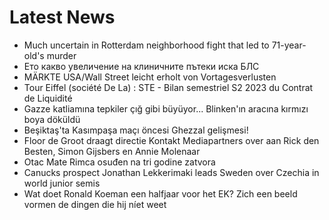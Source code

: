 # Latest News
-  Much uncertain in Rotterdam neighborhood fight that led to 71-year-old's murder
-  Ето какво увеличение на клиничните пътеки иска БЛС
-  MÄRKTE USA/Wall Street leicht erholt von Vortagesverlusten
-  Tour Eiffel (société De La) : STE - Bilan semestriel S2 2023 du Contrat de Liquidité
-  Gazze katliamına tepkiler çığ gibi büyüyor... Blinken'ın aracına kırmızı boya döküldü
-  Beşiktaş'ta Kasımpaşa maçı öncesi Ghezzal gelişmesi!
-  Floor de Groot draagt directie Kontakt Mediapartners over aan Rick den Besten, Simon Gijsbers en Annie Molenaar
-  Otac Mate Rimca osuđen na tri godine zatvora
-  Canucks prospect Jonathan Lekkerimaki leads Sweden over Czechia in world junior semis
-  Wat doet Ronald Koeman een halfjaar voor het EK? Zich een beeld vormen de dingen die hij níet weet
